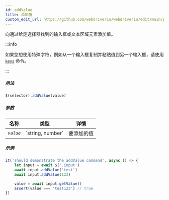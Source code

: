 ```yaml
---
id: addValue
title: 添加值
custom_edit_url: https://github.com/webdriverio/webdriverio/edit/main/packages/webdriverio/src/commands/element/addValue.ts
---
```


向通过给定选择器找到的输入框或文本区域元素添加值。

:::info

如果您想使用特殊字符，例如从一个输入框复制并粘贴值到另一个输入框，请使用
[`keys`](/docs/api/browser/keys) 命令。

:::

##### 用法

```js
$(selector).addValue(value)
```

##### 参数

<table>
  <thead>
    <tr>
      <th>名称</th><th>类型</th><th>详情</th>
    </tr>
  </thead>
  <tbody>
    <tr>
      <td><code><var>value</var></code></td>
      <td>`string, number`</td>
      <td>要添加的值</td>
    </tr>
  </tbody>
</table>

##### 示例

```js title="addValue.js"
it('should demonstrate the addValue command', async () => {
    let input = await $('.input')
    await input.addValue('test')
    await input.addValue(123)

    value = await input.getValue()
    assert(value === 'test123') // true
})
```